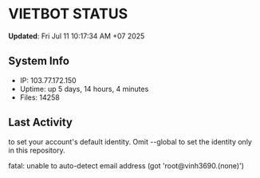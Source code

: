 # VIETBOT STATUS
**Updated**: Fri Jul 11 10:17:34 AM +07 2025

## System Info
- IP: 103.77.172.150
- Uptime: up 5 days, 14 hours, 4 minutes
- Files: 14258

## Last Activity

to set your account's default identity.
Omit --global to set the identity only in this repository.

fatal: unable to auto-detect email address (got 'root@vinh3690.(none)')
